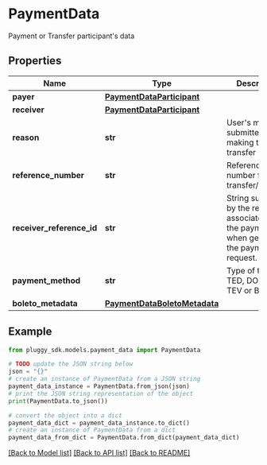 # PaymentData

Payment or Transfer participant's data

## Properties

Name | Type | Description | Notes
------------ | ------------- | ------------- | -------------
**payer** | [**PaymentDataParticipant**](PaymentDataParticipant.md) |  | [optional] 
**receiver** | [**PaymentDataParticipant**](PaymentDataParticipant.md) |  | [optional] 
**reason** | **str** | User&#39;s motive submitted while making the transfer | [optional] 
**reference_number** | **str** | Reference number for the transfer/payment | [optional] 
**receiver_reference_id** | **str** | String submitted by the receiver associated with the payment when generating the payment request. | [optional] 
**payment_method** | **str** | Type of transfer. TED, DOC, PIX, TEV or BOLETO | [optional] 
**boleto_metadata** | [**PaymentDataBoletoMetadata**](PaymentDataBoletoMetadata.md) |  | [optional] 

## Example

```python
from pluggy_sdk.models.payment_data import PaymentData

# TODO update the JSON string below
json = "{}"
# create an instance of PaymentData from a JSON string
payment_data_instance = PaymentData.from_json(json)
# print the JSON string representation of the object
print(PaymentData.to_json())

# convert the object into a dict
payment_data_dict = payment_data_instance.to_dict()
# create an instance of PaymentData from a dict
payment_data_from_dict = PaymentData.from_dict(payment_data_dict)
```
[[Back to Model list]](../README.md#documentation-for-models) [[Back to API list]](../README.md#documentation-for-api-endpoints) [[Back to README]](../README.md)



